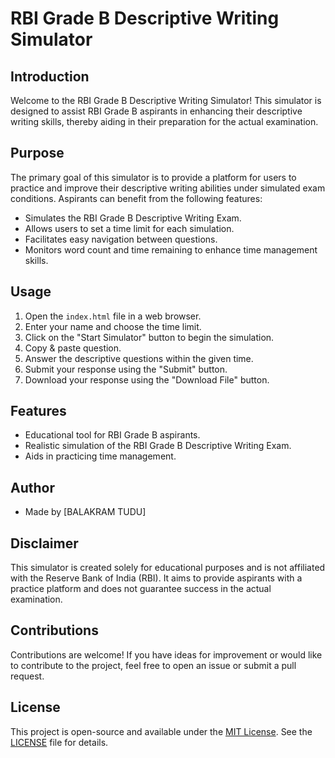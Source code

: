 # RBI Grade B Descriptive Writing Simulator

## Introduction
Welcome to the RBI Grade B Descriptive Writing Simulator! This simulator is designed to assist RBI Grade B aspirants in enhancing their descriptive writing skills, thereby aiding in their preparation for the actual examination.

## Purpose
The primary goal of this simulator is to provide a platform for users to practice and improve their descriptive writing abilities under simulated exam conditions. Aspirants can benefit from the following features:

- Simulates the RBI Grade B Descriptive Writing Exam.
- Allows users to set a time limit for each simulation.
- Facilitates easy navigation between questions.
- Monitors word count and time remaining to enhance time management skills.

## Usage
1. Open the `index.html` file in a web browser.
2. Enter your name and choose the time limit.
3. Click on the "Start Simulator" button to begin the simulation.
4. Copy & paste question.
5. Answer the descriptive questions within the given time.
6. Submit your response using the "Submit" button.
7. Download your response using the "Download File" button.

## Features
- Educational tool for RBI Grade B aspirants.
- Realistic simulation of the RBI Grade B Descriptive Writing Exam.
- Aids in practicing time management.

## Author
- Made by [BALAKRAM TUDU]

## Disclaimer
This simulator is created solely for educational purposes and is not affiliated with the Reserve Bank of India (RBI). It aims to provide aspirants with a practice platform and does not guarantee success in the actual examination.

## Contributions
Contributions are welcome! If you have ideas for improvement or would like to contribute to the project, feel free to open an issue or submit a pull request.

## License
This project is open-source and available under the [MIT License](LICENSE). See the [LICENSE](LICENSE) file for details.
